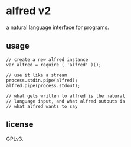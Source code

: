 # alfred v2

a natural language interface for programs.

## usage

```
// create a new alfred instance
var alfred = require ( 'alfred' )();

// use it like a stream
process.stdin.pipe(alfred);
alfred.pipe(process.stdout);

// what gets written to alfred is the natural
// language input, and what alfred outputs is
// what alfred wants to say
```

## license

GPLv3.